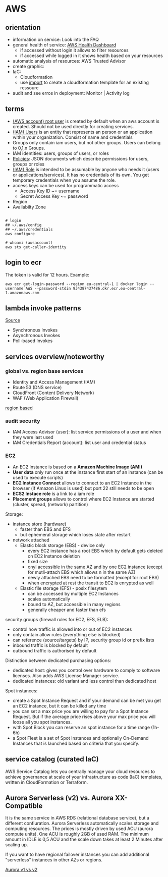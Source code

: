 # AWS

## orientation

- information on service: Look into the FAQ
- general health of service: [AWS Health Dashboard](https://health.aws.amazon.com/health/status)
  - if accessed without login it allows to filter resources
  - if accessed while logged in it shows health based on your resources
- automatic analysis of resources: AWS Trusted Advisor
- create graphic:
- IaC: 
  - Cloudformation
  - use [import](https://docs.aws.amazon.com/AWSCloudFormation/latest/UserGuide/resource-import.html) to create a cloudformation template for an existing ressoure
- audit and see erros in deployment: Monitor | Activity log

## terms

- [(AWS account) root user](https://docs.aws.amazon.com/IAM/latest/UserGuide/id_root-user.html) is created by default when an aws account is created. Should not be used directly for creating services.
- [(IAM) Users](https://docs.aws.amazon.com/IAM/latest/UserGuide/id_users.html) is an entity that represents an person or an application within your organization. Consist of name and credentials
- Groups only contain iam users, but not other groups. Users can belong to 0,1,n Groups.
- IAM identities: users, groups of users, or roles 
- [Policies](https://docs.aws.amazon.com/IAM/latest/UserGuide/access_policies.html): JSON documents which describe permissions for users, groups or roles
- [(IAM) Role](https://docs.aws.amazon.com/de_de/IAM/latest/UserGuide/id_roles.html) is intended to be assumable by anyone who needs it (users or applications/services). It has no credentials of its own. You get temporary credentials when you assume the role.
- access keys can be used for programmatic access
  - Access Key ID ~= username
  - Secret Access Key ~= password
- Region 
- Availabilty Zone

```shell

# login
## ~/.aws/config
## ~/.aws/credentials
aws configure

# whoami (awsaccount)
aws sts get-caller-identity
```

## login to ecr

The token is valid for 12 hours. Example:

```shell
aws ecr get-login-password --region eu-central-1 | docker login --username AWS --password-stdin 934387437486.dkr.ecr.eu-central-1.amazonaws.com
```

## lambda invoke patterns

[Source](https://aws.amazon.com/de/blogs/architecture/understanding-the-different-ways-to-invoke-lambda-functions/)

- Synchronous Invokes
- Asynchronous Invokes
- Poll-based Invokes

## services overview/noteworthy

### global vs. region base services

- Identity and Access Management (IAM)
- Route 53 (DNS service)
- CloudFront (Content Delivery Network)
- WAF (Web Application Firewall)

[region based](https://aws.amazon.com/about-aws/global-infrastructure/regional-product-services/)

### audit security

- IAM Access Advisor (user): list service permissions of a user and when they were last used
- IAM Credentials Report (account): list user and credential status

### EC2

- An EC2 Instance is based on a **Amazon Machine Image (AMI)**
- **User data** only run once at the instance first start of an instance (can be used to execute scripts)
- **EC2 Instance Connect** allows to connect to an EC2 Instance in the browser (if Amazon Linux is used) but port 22 still needs to be open
- **ECS2 Instace role** is a link to a iam role
- **Placement groups** allows to control where EC2 Instance are started (cluster, spread, (network) partition)

Storage:

- instance store (hardware)
  - faster than EBS and EFS
  - but ephemeral storage which loses state after restart
- network attached
  - Elastic block storage (EBS) - device only
    - every EC2 instance has a root EBS which by default gets deleted on EC2 Instance deletion
    - fixed size
    - onyl accessible in the same AZ and by one EC2 instance (except for mutli-attach EBS which allows n in the same AZ)
    - newly attached EBS need to be formatted (except for root EBS)
    - when encrypted at rest the transit to EC2 is enrypted as well
  - Elastic file storage (EFS) - posix filesytem
    - can be accessed by multiple EC2 Instances
    - scales automatically
    - bound to AZ, but accessible in many regions
    - generally cheaper and faster than efs

security groups (firewall rules for EC2, EFS, ELB):

- control how traffic is allowed into or out of EC2 instances
- only contain allow rules (everything else is blocked)
- can reference (source/targets) by IP, security group id or prefix lists
- inbound traffic is blocked by default
- outbound traffic is authorised by default

Distinction between dedicated purchasing options:

- dedicated host: gives you control over hardware to comply to software licenses. Also adds AWS License Manager service.
- dedicated instances: old variant and less control than dedicated host

Spot instances:

- create a Spot Instance Request and if your demand can be met you get an EC2 instance, but it can be killed any time
- you can set a max price you are willing to pay for a Spot Instance Request. But if the average price rises above your max price you will loose all you spot instances.
- with Spot Block you can reserve an spot instance for a time range (1h-6h)
- a Spot Fleet is a set of Spot Instances and optionally On-Demand Instances that is launched based on criteria that you specify.

### 

## service catalog (curated IaC)

AWS Service Catalog lets you centrally manage your cloud resources to achieve governance at scale of your infrastructure as code (IaC) templates, written in CloudFormation or Terraform.

## Aurora Serverless (v2) vs. Aurora XX-Compatible

It is the same service in AWS RDS (relational database service), but a different confiuration. Aurora Serverless automatically scales storage and computing resources. The prices is mostly driven by used ACU (aurora compute units). One ACU is roughly 2GB of used RAM. The minimum amount in IDLE is 0,5 ACU and the scale down takes at least 2 Minutes after scaling up.

If you want to have regional failover instances you can add additional "serverless" instances in other AZs or regions.

[Aurora v1 vs v2](https://aws.amazon.com/de/blogs/aws/amazon-aurora-serverless-v2-is-generally-available-instant-scaling-for-demanding-workloads/)
